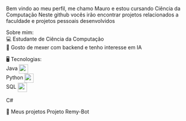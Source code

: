 
Bem vindo ao meu perfil, me chamo Mauro e estou cursando Ciência da Computação
Neste github vocês irão encontrar projetos relacionados a faculdade e projetos pessoais desenvolvidos


 Sobre mim:
 <br>
💻 Estudante de Ciência da Computação
<br>
🤖 Gosto de mexer com backend e tenho interesse em IA
<br>


🖥️ Tecnologias:
<br>
Java <img src="https://github.com/user-attachments/assets/ad7cdf35-40d5-49ff-86b9-a77002a484ba" style="vertical-align: middle; width: 25px;">
<br>
Python <img src="https://github.com/user-attachments/assets/98f59e15-6119-4b77-bf7c-fd6be0a8f10c" style="vertical-align: middle; width: 25px;">
<br>
SQL <img src="https://github.com/user-attachments/assets/5fd87bed-bebf-45a1-8d44-2148a535ed68" style="vertical-align: middle; width: 25px;">
<br>

C# <link rel="stylesheet" type='text/css' href="https://cdn.jsdelivr.net/gh/devicons/devicon@latest/devicon.min.css" />
          

💼 Meus projetos
Projeto Remy-Bot


